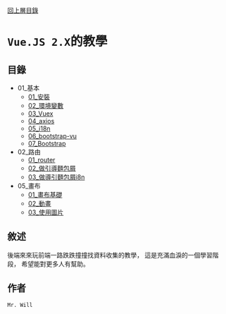 [回上層目錄](../README.md)

# `Vue.JS 2.X`的教學

## **目錄**
+ 01_基本
    + [01_安裝](01_基本/01_安裝.md)
    + [02_環境變數](01_基本/02_環境變數.md)
    + [03_Vuex](01_基本/03_Vuex.md)
    + [04_axios](01_基本/04_axios.md)
    + [05_i18n](01_基本/05_i18n.md)
    + [06_bootstrap-vu](01_基本/06_bootstrap-vue.md)
    + [07_Bootstrap](01_基本/07_Bootstrap.md)
+ 02_路由
    + [01_router](02_路由/01_router.md)
    + [02_做引導麵包屑](02_路由/02_做引導麵包屑.md)
    + [03_做導引麵包屑i8n](02_路由/03_做導引麵包屑i8n.md)
+ 05_畫布
    + [01_畫布基礎](05_畫布/01_畫布基礎.md)
    + [02_動畫](05_畫布/02_動畫.md)
    + [03_使用圖片](05_畫布/03_使用圖片.md)

## **敘述**
後端來來玩前端一路跌跌撞撞找資料收集的教學，
這是充滿血淚的一個學習階段，
希望能對更多人有幫助。

## **作者**
`Mr. Will`
